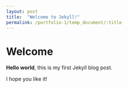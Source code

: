 ```yaml
---
layout: post
title:  "Welcome to Jekyll!"
permalink: /portfolio-1/temp_document/:title
---
```


# Welcome

**Hello world**, this is my first Jekyll blog post.

I hope you like it!